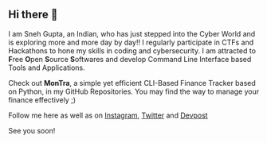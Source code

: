 ## Hi there 👋

I am Sneh Gupta, an Indian, who has just stepped into the Cyber World and is exploring more and more day by day!!
I regularly participate in CTFs and Hackathons to hone my skills in coding and cybersecurity.
I am attracted to **F**ree **O**pen **S**ource **S**oftwares and develop Command Line Interface based Tools and Applications.

Check out **MonTra**, a simple yet efficient CLI-Based Finance Tracker based on Python, in my GitHub Repositories. You may find the way to manage your finance effectively ;)

Follow me here as well as on [Instagram](https://instagram.com/sir_sneh_gupta), [Twitter](https://twitter.com/SnehG_004) and [Devpost](https://devpost.com/SirSnehGupta)

See you soon!



<!--
**SirSnehGupta/SirSnehGupta** is a ✨ _special_ ✨ repository because its `README.md` (this file) appears on your GitHub profile.

Here are some ideas to get you started:

- 🔭 I’m currently working on ...
- 🌱 I’m currently learning ...
- 👯 I’m looking to collaborate on ...
- 🤔 I’m looking for help with ...
- 💬 Ask me about ...
- 📫 How to reach me: ...
- 😄 Pronouns: ...
- ⚡ Fun fact: ...
-->

